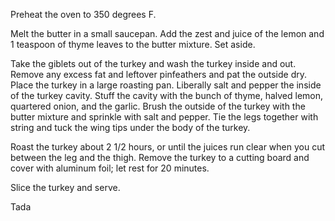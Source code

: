 Preheat the oven to 350 degrees F.


Melt the butter in a small saucepan. Add the zest and juice of the lemon and 1 teaspoon of thyme leaves to the butter mixture. Set aside.


Take the giblets out of the turkey and wash the turkey inside and out. Remove any excess fat and leftover pinfeathers and pat the outside dry. Place the turkey in a large roasting pan. Liberally salt and pepper the inside of the turkey cavity. Stuff the cavity with the bunch of thyme, halved lemon, quartered onion, and the garlic. Brush the outside of the turkey with the butter mixture and sprinkle with salt and pepper. Tie the legs together with string and tuck the wing tips under the body of the turkey.


Roast the turkey about 2 1/2 hours, or until the juices run clear when you cut between the leg and the thigh. Remove the turkey to a cutting board and cover with aluminum foil; let rest for 20 minutes.


Slice the turkey and serve.

Tada